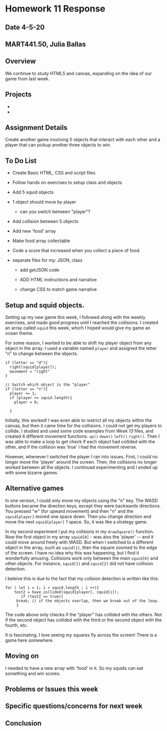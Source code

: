 # Homework 11 Response
## Date 4-5-20
## MART441.50, Julia Ballas


## Overview

We continue to study HTML5 and canvas, expanding on the idea of our game from last week.

## Projects

-
-

## Assignment Details

Create another game involving 5 objects that interact with each other and a player that can pickup another three objects to win.

## To Do List

- Create Basic HTML, CSS and script files
- Follow hands on exercises to setup class and objects
- Add 5 squid objects
- 1 object should move by player
  - can you switch between "player"?
- Add collision between 5 objects

- Add new 'food' array
- Make food array collectable
- Code a score that increased when you collect a piece of food.
- separate files for my: JSON, class
  - add getJSON code

  - ADD HTML instructions and narrative
  - change CSS to match game narrative

## Setup and squid objects.
Setting up my new game this week, I followed along with the weekly exercises, and made good progress until I reached the collisions. I created an array called `squid` this week, which I hoped would give my game an ocean theme.

For some reason, I wanted to be able to shift my player object from any object in the array. I used a variable named `player` and assigned the letter "n" to change between the objects.

```JS
if (letter == "d"){
  right(squid[player]);
  movement = "right"
}

// Switch which object is the "player"
if (letter == "n"){
  player += 1;
  if (player >= squid.length){
    player = 0;

  }
```

Initially, this worked! I was even able to restrict all my objects within the canvas, but then it came time for the collisions. I could not get my players to collide. I studied and used some code examples from *Week 13* files, and created 4 different movement functions. `up()` `down()` `left()` `right()`. Then I was able to make a loop to get check if each object had collided with the other, and if the collision was 'true' I had the movement reverse.

However, whenever I switched the player I ran into issues. First, I could no longer move the 'player' around the screen. Then, the collisions no longer worked between all the objects. I continued experimenting and I ended up with some bizarre games.

## Alternative games

In one version, I could only move my objects using the "n" key. The WASD buttons became the direction keys, except they were backwards directions. You pressed "w" (for upward movement) and then "n" and the `squid[player]` moved one space down. Then you change direction and move the next `squid[player]` 1 space. So, it was like a strategy game.

In my second experiment I put my collsions in my `drawSquare()` function. Now the first object in my array `squid[0]` - was also the 'player' -- and it could move around freely with WASD. But when I switched to a different object in the array, such as `squid[1]`, then the square zoomed to the edge of the screen. I have no idea why this was happening, but I find it wonderfully amusing. Collisions work only between the main `squid[0]` and other objects. For instance, `squid[1]` and `squid[2]` did not have collision detection.

I beleive this is due to the fact that my collsion detection is written like this:

```JS
for ( let i = 1; i < squid.length ; i ++){
    test2 = have_collided(squid[player], squid[i]);
       if (test2 == true){
     break; // if the objects overlap, then we break out of the loop.
     }
```
The code above only checks if the "player" has collided with the others. Not if the second object has collided with the third or the second object with the fourth, etc.

It is fascinating. I love seeing my squares fly across the screen! There is a game here somewhere.


## Moving on

I needed to have a new array with 'food' in it. So my squids can eat something and win scores.






## Problems or Issues this week

## Specific questions/concerns for next week

## Conclusion
